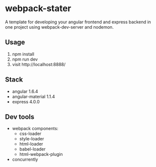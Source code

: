 # webpack-stater
A template for developing your angular frontend and express backend in one project using webpack-dev-server and nodemon.

## Usage
1. npm install
2. npm run dev
3. visit http://localhost:8888/

## Stack
* angular 1.6.4
* angular-material 1.1.4
* express 4.0.0

## Dev tools
* webpack components:
    * css-loader
    * style-loader
    * html-loader
    * babel-loader
    * html-webpack-plugin
* concurrently